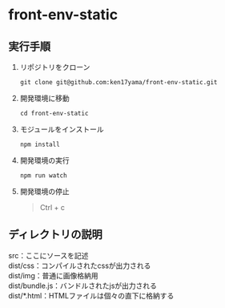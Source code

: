 # front-env-static

## 実行手順
1. リポジトリをクローン
	```
	git clone git@github.com:ken17yama/front-env-static.git
	```
1. 開発環境に移動
	```
	cd front-env-static
	```
1. モジュールをインストール
	```
	npm install
	```
1. 開発環境の実行
	```
	npm run watch
	```
1. 開発環境の停止
	>Ctrl + c

## ディレクトリの説明
src：ここにソースを記述<br>
dist/css：コンパイルされたcssが出力される<br>
dist/img：普通に画像格納用<br>
dist/bundle.js：バンドルされたjsが出力される<br>
dist/*.html：HTMLファイルは個々の直下に格納する<br>
